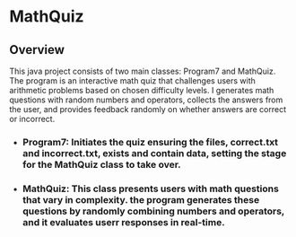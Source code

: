# MathQuiz

## Overview
This java project consists of two main classes: Program7 and MathQuiz.  The program is an interactive math quiz that challenges users with arithmetic problems based on chosen difficulty levels. I generates math questions with random numbers and operators, collects the answers from the user, and provides feedback randomly on whether answers are correct or incorrect.

- ### Program7: Initiates the quiz ensuring the files, correct.txt and incorrect.txt, exists and contain data, setting the stage for the MathQuiz class to take over.
- ### MathQuiz: This class presents users with math questions that vary in complexity.  the program generates these questions by randomly combining numbers and operators, and it evaluates userr responses in real-time.
